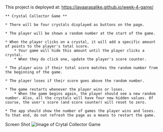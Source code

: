 This project is deployed at: https://jayaarasalike.github.io/week-4-game/

	** Crystal Collector Game **

    * There will be four crystals displayed as buttons on the page.

    * The player will be shown a random number at the start of the game.

    * When the player clicks on a crystal, it will add a specific amount of points to the player's total score.
        * Your game will hide this amount until the player clicks a crystal.
        * When they do click one, update the player's score counter.

    * The player wins if their total score matches the random number from the beginning of the game.

    * The player loses if their score goes above the random number.

    * The game restarts whenever the player wins or loses.
        * When the game begins again, the player should see a new random number. Also, all the crystals will have four new hidden values. Of course, the user's score (and score counter) will reset to zero.

    * The app should show the number of games the player wins and loses. To that end, do not refresh the page as a means to restart the game.

Screen Shot
![Image of Crytal Collector Game](https://octodex.github.com/images/yaktocat.png)
